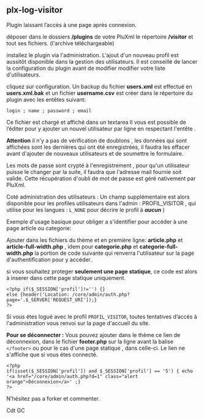 ## plx-log-visitor

Plugin laissant l’accès à une page après connexion.

déposer dans le dossiers **/plugins** de votre PluXml le répertoire **/visitor** et tout ses fichiers. (l'archive téléchargeable)

installez le plugin via l'administration.
L'ajout d'un nouveau profil est aussitôt disponible dans la gestion des utilisateurs. Il est conseillé de lancer la configuration du plugin avant de modifier modifier votre liste d'utilisateurs.

cliquez sur configuration. 
Un backup du fichier **users.xml** est effectué en **users.xml.bak** et un fichier **username.csv** est créer dans le répertoire du plugin avec les entêtes suivant:
```
login ; name ; password ; email
```
Ce fichier est chargé et affiché dans un textarea
Il vous est possible de l’éditer pour y ajouter un nouvel utilisateur par ligne en respectant l'entête .

**Attention** il n'y a pas de vérification de doublons , les données qui sont affichées sont les dernières qui ont été enregistrées, il faudra les effacer avant d'ajouter de nouveaux utilisateurs et de soumettre le formulaire.

Les mots de passe sont crypté à l'enregistrement , pour qu'un utilisateur puisse le changer par la suite, il faudra que l'adresse mail fournie soit valide. Cette récupération d'oubli de mot de passe est géré nativement par PluXml.

Coté administration des utilisateurs :
Un champ supplémentaire est alors disponible pour les profiles utilisateurs dans l'admin :  PROFIL_VISITOR , qui utilise pour les langues : `L_NONE` pour décrire le profil à ***aucun***  )


Exemple d'usage basique pour obliger a s'identifier pour accéder à une page article ou categorie:

Ajouter dans les fichiers du thème et en première ligne: **article.php** et **article-full-width.php** , idem pour **categorie.php** et **categorie-full-width.php** la portion de code suivante qui renverra l'utilisateur sur la page d'authentification pour y accéder.

si vous souhaitez proteger **seulement une page statique**, ce code est alors à inserer dans cette page statique uniquement.
```
<?php if($_SESSION['profil']!='') {}
else {header('Location: /core/admin/auth.php?page='.$_SERVER['REQUEST_URI']);}
?>
``` 

Si vous étes logué avec le profil `PROFIL_VISITOR`, toutes tentatives d’accès à l'administration  vous renvoi sur la page d'accueil du site.

**Pour se déconnecter :** Vous pouvez ajouter dans le thème ce lien de déconnexion, dans le fichier **footer.php** sur la ligne avant la balise `</footer>` ou pour le cas d'une page statique , dans celle-ci. Le lien ne s'affiche que si vous étes connecté.

```
<?php 	
if(isset($_SESSION['profil']) and $_SESSION['profil'] == '5') { echo '<a href="/core/admin/auth.php?d=1" class="alert orange">Déconnexion</a>' ;} 	
?>
``` 

N’hésitez pas a forker et commenter.

Cdt GC
